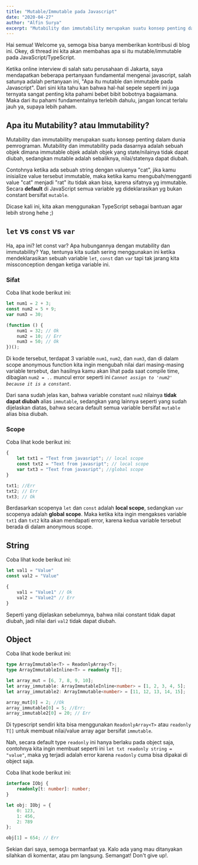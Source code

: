 ```yaml
---
title: "Mutable/Immutable pada Javascript"
date: "2020-04-27"
author: "Alfin Surya"
excerpt: "Mutability dan immutability merupakan suatu konsep penting dalam dunia pemrograman. Pada dasarnya ini adalah sebuah objek dimana state/nilainya tidak dapat diubah, sedangkan mutable adalah sebaliknya, nilai/statenya dapat diubah"
---
```


Hai semua! Welcome ya, semoga bisa banya memberikan kontribusi  di blog ini. Okey, di thread ini kita akan membahas apa si itu mutable/immutable pada JavaScript/TypeScript. 

Ketika online interview di salah satu perusahaan di Jakarta, saya mendapatkan beberapa pertanyaan fundamental mengenai javascript, salah satunya adalah pertanyaan ini, "Apa itu mutable dan immutable pada Javascript". Dari sini kita tahu kan bahwa hal-hal sepele seperti ini juga ternyata sangat penting kita pahami bebet bibit bobotnya bagaiamana. Maka dari itu pahami fundamentalnya terlebih dahulu, jangan loncat terlalu jauh ya, supaya lebih paham.

## Apa itu Mutability? atau Immutability?
Mutability dan immutability merupakan suatu konsep penting dalam dunia pemrograman. Mutability dan immutability pada dasarnya adalah sebuah objek dimana immutable objek adalah objek yang state/nilainya tidak dapat diubah, sedangkan mutable adalah sebaliknya, nilai/statenya dapat diubah.

Contohnya ketika ada sebuah string dengan valuenya "cat", jika kamu inisialize value tersebut immutable, maka ketika kamu mengubah/mengganti value "cat" menjadi "rat" itu tidak akan bisa, karena sifatnya yg immutable. Secara **default** di JavaScript semua variable yg dideklarasikan yg bukan constant bersifat `mutable`.

Dicase kali ini, kita akan menggunakan TypeScript sebagai bantuan agar lebih strong hehe ;)

## `let` vs `const` vs `var`
Ha, apa ini? let const var? Apa hubungannya dengan mutability dan immutability? Yap, tentunya kita sudah sering menggunakan ini ketika mendeklarasikan sebuah variable  `let`, `const` dan `var` tapi tak jarang kita missconception dengan ketiga variable ini.


### Sifat
Coba lihat kode berikut ini: 
```ts
let num1 = 2 + 3;
const num2 = 5 + 9;
var num3 = 30;

(function () {
    num1 = 32; // Ok
    num2 = 10; // Err
    num3 = 50; // Ok
})();
```

Di kode tersebut, terdapat 3 variable `num1`, `num2`, dan `num3`, dan di dalam scope anonymous function kita ingin mengubah nilai dari masing-masing variable tersebut, dan hasilnya kamu akan lihat pada saat compile time, dibagian `num2 = ..` muncul error seperti ini *`Cannot assign to 'num2' because it is a constant`*. 

Dari sana sudah jelas kan, bahwa variable constant `num2` nilainya **tidak dapat diubah** alias `immutable`, sedangkan yang lainnya seperti yang sudah dijelaskan diatas, bahwa secara default semua variable bersifat `mutable` alias bisa diubah.


### Scope
Coba lihat kode berikut ini: 
```ts
{
    let txt1 = "Text from javasript"; // local scope
    const txt2 = "Text from javasript"; // local scope
    var txt3 = "Text from javasript"; //global scope
}

txt1; //Err
txt2; // Err
txt3; // Ok
```
Berdasarkan scopenya `let` dan `const` adalah **local scope**, sedangkan `var` scopenya adalah **global scope**. Maka ketika kita ingin mengakses variable `txt1` dan `txt2` kita akan mendapati error, karena kedua variable tersebut berada di dalam anonymous scope. 

## String
Coba lihat kode berikut ini:

```ts
let val1 = "Value"
const val2 = "Value"

{
    val1 = "Value1" // Ok
    val2 = "Value2" // Err
}
```

Seperti yang dijelaskan sebelumnya, bahwa nilai constant tidak dapat diubah, jadi nilai dari `val2` tidak dapat diubah.

## Object
Coba lihat kode berikut ini:
```ts
type ArrayImmutable<T> = ReadonlyArray<T>;
type ArrayImmutableInline<T> = readonly T[]; 

let array_mut = [6, 7, 8, 9, 10];
let array_immutable: ArrayImmutableInline<number> = [1, 2, 3, 4, 5];
let array_immutable2: ArrayImmutable<number> = [11, 12, 13, 14, 15];

array_mut[0] = 2; //Ok
array_immutable[0] = 5; //Err:
array_immutable2[0] = 20; // Err
```

Di typescript sendiri kita bisa menggunakan `ReadonlyArray<T>` atau `readonly T[]` untuk membuat nilai/value array agar bersifat `immutable`. 

Nah, secara default type `readonly` ini hanya berlaku pada object saja, contohnya kita ingin membuat seperti ini `let txt readonly string = "value"`, maka yg terjadi adalah error karena `readonly` cuma bisa dipakai di object saja. 

Coba lihat kode berikut ini:
```ts
interface IObj {
    readonly[t: number]: number;
}

let obj: IObj = {
    0: 123,
    1: 456,
    2: 789
};

obj[1] = 654; // Err
```

Sekian dari saya, semoga bermanfaat ya. Kalo ada yang mau ditanyakan silahkan di komentar, atau pm langsung. Semangat! Don't give up!.